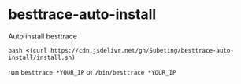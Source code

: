 # besttrace-auto-install
Auto install besttrace
```
bash <(curl https://cdn.jsdelivr.net/gh/Subeting/besttrace-auto-install/install.sh)
```
run `besttrace *YOUR_IP` or  `/bin/besttrace *YOUR_IP`
